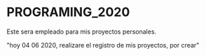 # PROGRAMING_2020
Este sera empleado para  mis proyectos personales.

"hoy 04 06 2020, realizare el registro de mis proyectos, por crear"
